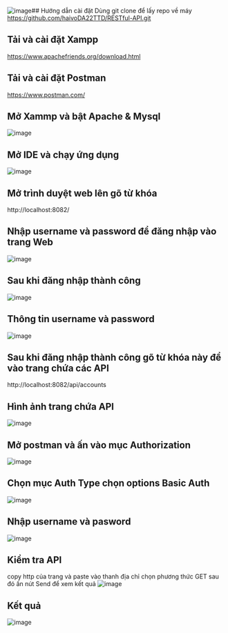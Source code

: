 ![image](https://github.com/user-attachments/assets/bc79efd3-2c8f-4287-bb00-98e423c82003)## Hướng dẫn cài đặt
  Dùng git clone để lấy repo về máy https://github.com/haivoDA22TTD/RESTful-API.git
## Tải và cài đặt Xampp
  https://www.apachefriends.org/download.html
## Tải và cài đặt Postman 
  https://www.postman.com/
## Mở Xammp và bật Apache & Mysql
  ![image](https://github.com/user-attachments/assets/6d4c031e-a08c-4ce2-b41e-7f034e88940f)
## Mở IDE và chạy ứng dụng
  ![image](https://github.com/user-attachments/assets/4c485d18-efad-4111-92ee-397b2cb13bc3)
## Mở trình duyệt web lên gõ từ khóa 
  http://localhost:8082/
## Nhập username và password để đăng nhập vào trang Web 
  ![image](https://github.com/user-attachments/assets/bd7b44e0-9d7c-4155-978f-229c72edb772)
## Sau khi đăng nhập thành công 
  ![image](https://github.com/user-attachments/assets/9bbd0e65-f678-4289-bcde-74b1de38126c)
## Thông tin username và password
  ![image](https://github.com/user-attachments/assets/543f07f1-8f55-42ae-ba5b-1ac32c522be6)
## Sau khi đăng nhập thành công gõ từ khóa này để vào trang chứa các API
  http://localhost:8082/api/accounts
## Hình ảnh trang chứa API
  ![image](https://github.com/user-attachments/assets/7b9e2258-9ac6-4378-99d0-185ba23d866e)
## Mở postman và ấn vào mục Authorization
  ![image](https://github.com/user-attachments/assets/6a8b8f7d-cf25-416f-b6e7-866f455f1562)
## Chọn mục Auth Type chọn options Basic Auth
  ![image](https://github.com/user-attachments/assets/0c6c9d5f-ba22-431f-b244-5c941a3d105c)
##  Nhập username và pasword
  ![image](https://github.com/user-attachments/assets/af547543-0c96-4297-8bdf-cb77044b72a0)
## Kiểm tra API
  copy http của trang và paste vào thanh địa chỉ chọn phương thức GET sau đó ấn nút Send để xem kết quả
  ![image](https://github.com/user-attachments/assets/562551f0-9a2d-4044-8c36-858c4c27cbe9)
## Kết quả
  ![image](https://github.com/user-attachments/assets/7596129b-d5d2-4e1d-8894-09ae981a04e6)


  
  
